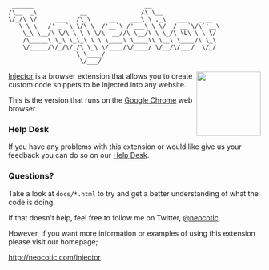     ______                               __
    /\__  _\            __               /\ \__
    \/_/\ \/     ___   /\_\     __    ___\ \ ,_\   ___   _ __
       \ \ \   /' _ `\ \/\ \  /'__`\ /'___\ \ \/  / __`\/\`'__\
        \_\ \__/\ \/\ \ \ \ \/\  __//\ \__/\ \ \_/\ \L\ \ \ \/
        /\_____\ \_\ \_\_\ \ \ \____\ \____\\ \__\ \____/\ \_\
        \/_____/\/_/\/_/\ \_\ \/____/\/____/ \/__/\/___/  \/_/
                       \ \____/
                        \/___/

<img align="right" width="128" height="128" src="https://raw.github.com/neocotic/injector-chrome/master/src/img/icon-128.png">

[Injector][] is a browser extension that allows you to create custom code snippets to be injected
into any website.

This is the version that runs on the [Google Chrome][] web browser.

### Help Desk

If you have any problems with this extension or would like give us your feedback you can do so on
our [Help Desk][].

### Questions?

Take a look at `docs/*.html` to try and get a better understanding of what the code is doing.

If that doesn't help, feel free to follow me on Twitter, [@neocotic][].

However, if you want more information or examples of using this extension please visit our
homepage;

http://neocotic.com/injector

[@neocotic]: https://twitter.com/neocotic
[google chrome]: https://www.google.com/chrome
[help desk]: https://injector.uservoice.com
[injector]: http://neocotic.com/injector

